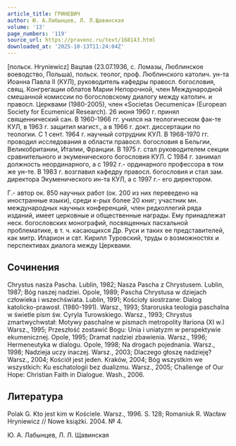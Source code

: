 ```yaml
---
article_title: ГРИНЕВИЧ
author: Ю. А.Лабынцев, Л. Л.Щавинская
volume: '13'
page_numbers: '119'
source_url: https://pravenc.ru/text/168143.html
downloaded_at: '2025-10-13T11:24:04Z'
---
```


[польск. Hryniewicz] Вацлав (23.07.1936, с. Ломазы, Люблинское воеводство, Польша), польск. теолог, проф. Люблинского католич. ун-та Иoaннa Пaвла II (КУЛ), руководитель кафедры правосл. богословия, свящ. Конгрегации облатов Марии Непорочной, член Международной смешанной комиссии по богословскому диалогу между католич. и правосл. Церквами (1980-2005), член «Societas Oecumenica» (European Society for Ecumenical Research). 26 июня 1960 г. принял священнический сан. В 1960-1966 гг. учился на теологическом фак-те КУЛ, в 1963 г. защитил магист., а в 1966 г. докт. диссертации по теологии. С 1 сент. 1964 г. научный сотрудник КУЛ. В 1968-1970 гг. проводил исследования в области правосл. богословия в Бельгии, Великобритании, Италии, Франции. В 1975 г. стал руководителем секции сравнительного и экуменического богословия КУЛ. С 1984 г. занимал должность неординарного, а с 1992 г.- ординарного профессора в том же ун-те. В 1983 г. возглавил кафедру правосл. богословия и стал зам. директора Экуменического ин-та КУЛ, а с 1997 г.- его директором.

Г.- автор ок. 850 научных работ (ок. 200 из них переведено на иностранные языки), среди к-рых более 20 книг; участник мн. международных научных конференций, член редколлегий ряда изданий, имеет церковные и общественные награды. Ему принадлежат неск. богословских монографий, посвященных пасхальной проблематике, в т. ч. касающихся Др. Руси и таких ее представителей, как митр. Иларион и свт. Кирилл Туровский, труды о возможностях и перспективах диалога между Церквами.

## Сочинения

Chrystus nasza Pascha. Lublin, 1982; Nasza Pascha z Chrystusem. Lublin, 1987; Bóg naszej nadziei. Opole, 1989; Pascha Chrystusa w dziejach człowieka i wszechświata. Lublin, 1991; Kościoły siostrzane: Dialog katolicko-prawosł. (1980-1991). Warsz., 1993; Staroruska teologia paschalna w świetle pism św. Cyryla Turowskiego. Warsz., 1993; Chrystus zmartwychwstał: Motywy paschalne w pismach metropolity Iłariona (XI w.) Warsz., 1995; Przeszłość zostawić Bogu: Unia i uniatyzm w perspektywie ekumenicznej. Opole, 1995; Dramat nadziei zbawienia. Warsz., 1996; Hermeneutyka w dialogu. Opole, 1998; Na drogach pojednania. Warsz., 1998; Nadzieja uczy inaczej. Warsz., 2003; Dlaczego głoszę nadzieję? Warsz., 2004; Kościół jest jeden. Kraków, 2004; Bóg wszystkim we wszystkich: Ku eschatologii bez dualizmu. Warsz., 2005; Challenge of Our Hope: Christian Faith in Dialogue. Wash., 2006.

## Литература

Polak G. Kto jest kim w Kościele. Warsz., 1996. S. 128; Romaniuk R. Wacław Hryniewicz // Nowe książki. 2004. № 4.

Ю. А.  Лабынцев,   Л. Л.  Щавинская
